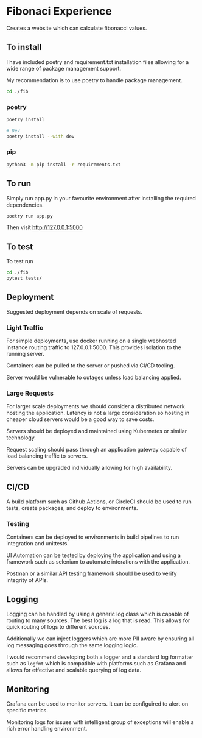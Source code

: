 # Fibonaci Experience

Creates a website which can calculate fibonacci values.

## To install

I have included poetry and requirement.txt installation files allowing for a
wide range of package management support.

My recommendation is to use poetry to handle package management.

```bash
cd ./fib
```

### poetry

```bash
poetry install

# Dev
poetry install --with dev
```

### pip

```bash
python3 -m pip install -r requirements.txt
```

## To run

Simply run app.py in your favourite environment after installing the required
dependencies.

```bash
poetry run app.py
```
Then visit http://127.0.0.1:5000

## To test

To test run 
```bash
cd ./fib
pytest tests/
```

## Deployment

Suggested deployment depends on scale of requests.

### Light Traffic

For simple deployments, use docker running on a single webhosted instance routing
traffic to 127.0.0.1:5000. This provides isolation to the running server.

Containers can be pulled to the server or pushed via CI/CD tooling.

Server would be vulnerable to outages unless load balancing
applied.

### Large Requests

For larger scale deployments we should consider a distributed network hosting
the application. Latency is not a large consideration so hosting in cheaper 
cloud servers would be a good way to save costs.

Servers should be deployed and maintained using Kubernetes or similar 
technology.

Request scaling should pass through an application gateway capable of load
balancing traffic to servers.

Servers can be upgraded individually allowing for high availability.

## CI/CD

A build platform such as Github Actions, or CircleCI should be used to run 
tests, create packages, and deploy to environments.

### Testing

Containers can be deployed to environments in build pipelines to run
integration and unittests.

UI Automation can be tested by deploying the application and using a framework
such as selenium to automate interations with the application.

Postman or a similar API testing framework should be used to verify integrity
of APIs.

## Logging

Logging can be handled by using a generic log class which is capable of routing
to many sources. The best log is a log that is read. This allows for quick
routing of logs to different sources.

Additionally we can inject loggers which are more PII aware by ensuring all log
messaging goes through the same logging logic.

I would recommend developing both a logger and a standard log formatter such as
`logfmt` which is compatible with platforms such as Grafana and allows for 
effective and scalable querying of log data.

## Monitoring

Grafana can be used to monitor servers. It can be configuired to alert on
specific metrics.

Monitoring logs for issues with intelligent group of exceptions will enable a
rich error handling environment.
